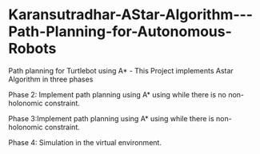 # Karansutradhar-AStar-Algorithm---Path-Planning-for-Autonomous-Robots
Path planning for Turtlebot using A*  - This Project implements Astar Algorithm in three phases

Phase 2: Implement path planning using A* using while there is no non-holonomic constraint.

Phase 3:Implement path planning using A* using while there is non-holonomic constraint.

Phase 4: Simulation in the virtual environment.
